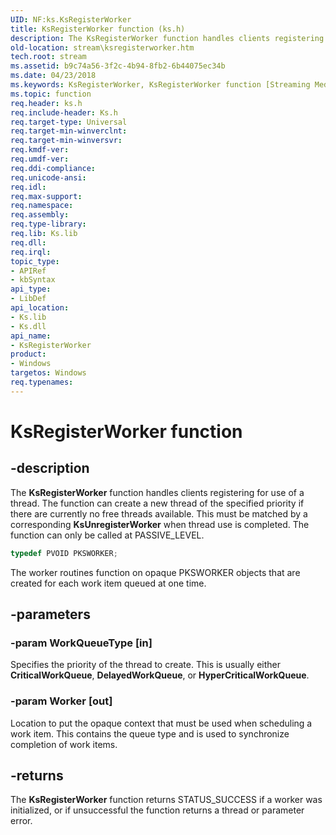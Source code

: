 ```yaml
---
UID: NF:ks.KsRegisterWorker
title: KsRegisterWorker function (ks.h)
description: The KsRegisterWorker function handles clients registering for use of a thread.
old-location: stream\ksregisterworker.htm
tech.root: stream
ms.assetid: b9c74a56-3f2c-4b94-8fb2-6b44075ec34b
ms.date: 04/23/2018
ms.keywords: KsRegisterWorker, KsRegisterWorker function [Streaming Media Devices], ks/KsRegisterWorker, ksfunc_c2cb48b6-6268-4d53-a81b-07c1984f80aa.xml, stream.ksregisterworker
ms.topic: function
req.header: ks.h
req.include-header: Ks.h
req.target-type: Universal
req.target-min-winverclnt: 
req.target-min-winversvr: 
req.kmdf-ver: 
req.umdf-ver: 
req.ddi-compliance: 
req.unicode-ansi: 
req.idl: 
req.max-support: 
req.namespace: 
req.assembly: 
req.type-library: 
req.lib: Ks.lib
req.dll: 
req.irql: 
topic_type:
- APIRef
- kbSyntax
api_type:
- LibDef
api_location:
- Ks.lib
- Ks.dll
api_name:
- KsRegisterWorker
product:
- Windows
targetos: Windows
req.typenames: 
---
```


# KsRegisterWorker function

## -description

The **KsRegisterWorker** function handles clients registering for use of a thread. The function can create a new thread of the specified priority if there are currently no free threads available. This must be matched by a corresponding **KsUnregisterWorker** when thread use is completed. The function can only be called at PASSIVE_LEVEL.

```cpp
typedef PVOID PKSWORKER;
```

The worker routines function on opaque PKSWORKER objects that are created for each work item queued at one time.

## -parameters

### -param WorkQueueType [in]

Specifies the priority of the thread to create. This is usually either **CriticalWorkQueue**, **DelayedWorkQueue**, or **HyperCriticalWorkQueue**.

### -param Worker [out]

Location to put the opaque context that must be used when scheduling a work item. This contains the queue type and is used to synchronize completion of work items.

## -returns

The **KsRegisterWorker** function returns STATUS_SUCCESS if a worker was initialized, or if unsuccessful the function returns a thread or parameter error.
